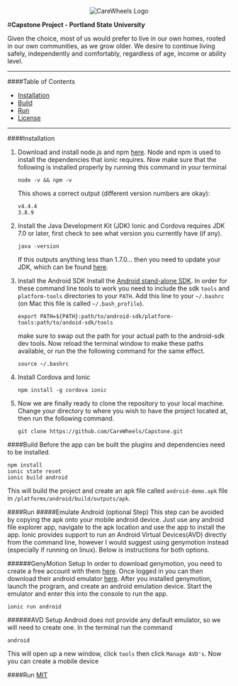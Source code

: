 <p align="center">
  <img src="http://carewheels.org/images/CareWheelsLogoName-FractalMandala-Trans-100x100.png" alt="CareWheels Logo"/>
</p>

#**Capstone Project - Portland State University**

Given the choice, most of us would prefer to live in our own homes, 
rooted in our own communities, as we grow older. We desire to continue 
living safely, independently and comfortably, regardless of age, income 
or ability level.


___

####Table of Contents
- [Installation](#Installation)
- [Build](#Build)
- [Run](#Run)
- [License](#License)


___


####Installation

1.  Download and install node.js and npm [here](https://nodejs.org/en/download/). Node and npm is used to install
    the dependencies that ionic requires. Now make sure that the following is installed properly by running this 
    command in your terminal 
    ``` 
    node -v && npm -v
    ```
    This shows a correct output (different version numbers are okay):
    ```
    v4.4.4
    3.8.9
    ```

2.  Install the Java Development Kit (JDK) 
    Ionic and Cordova requires JDK 7.0 or later, first check to see what version you currently have (if any).
    ```
    java -version
    ```
      
    If this outputs anything less than 1.7.0... then you need to update your JDK, which can be found 
    [here](http://www.oracle.com/technetwork/java/javase/downloads/jdk7-downloads-1880260.html). 
       
3.  Install the Android SDK
    Install the [Android stand-alone SDK](http://developer.android.com/sdk/installing/index.html?pkg=tools). In
    order for these command line tools to work you need to include the sdk `tools` and `platform-tools` directories
    to your `PATH`. Add this line to your `~/.bashrc` (on Mac this file is called `~/.bash_profile`).  
    ```
    export PATH=${PATH}:path/to/android-sdk/platform-tools:path/to/andoid-sdk/tools
    ```
      
    make sure to swap out the path for your actual path to the android-sdk dev tools. Now reload the terminal
    window to make these paths available, or run the the following command for the same effect. 
    ```
    source ~/.bashrc
    ```
       
4.  Install Cordova and Ionic  
    ```
    npm install -g cordova ionic
    ```
       
5.  Now we are finally ready to clone the repository to your local machine. Change your directory to where you 
    wish to have the project located at, then run the following command. 
    ```
    git clone https://github.com/CareWheels/Capstone.git
    ```
    

####Build
Before the app can be built the plugins and dependencies need to be installed.
```
npm install
ionic state reset
ionic build android

```
This will build the project and create an apk file called `android-demo.apk` file in
`/platforms/android/build/outputs/apk`.


####Run
#####Emulate Android (optional Step)
This step can be avoided by copying the apk onto your mobile android device. Just use any android file explorer app,
navigate to the apk location and use the app to install the app. Ionic provides support to run an Android Virtual 
Devices(AVD) directly from the command line, however I would suggest using genymotion instead (especially if 
running on linux). Below is instructions for both options.

######GenyMotion Setup
In order to download genymotion, you need to create a free account with them 
[here](https://www.genymotion.com/account/create/). Once logged in you can then download their android emulator 
[here](https://www.genymotion.com/download/). After you installed genymotion, launch the program, and create an
android emulation device. Start the emulator and enter this into the console to run the app. 
```
ionic run android
```

######AVD Setup
Android does not provide any default emulator, so we will need to create one. In the terminal run the command  
```
android
```
This will open up a new window, click `tools` then click `Manage AVD's`. Now you can create a mobile device


####Run
[MIT](./LICENSE)
